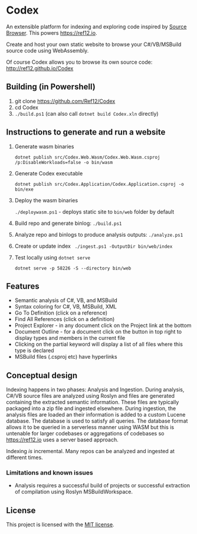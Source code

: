 # Codex

An extensible platform for indexing and exploring code inspired by [Source Browser](https://github.com/KirillOsenkov/SourceBrowser). This powers https://ref12.io.

Create and host your own static website to browse your C#/VB/MSBuild source code using WebAssembly.

Of course Codex allows you to browse its own source code:
http://ref12.github.io/Codex

## Building (in Powershell)
1. git clone https://github.com/Ref12/Codex
2. cd Codex
3. ```./build.ps1``` (can also call `dotnet build Codex.xln` directly)

## Instructions to generate and run a website

1. Generate wasm binaries

    ` dotnet publish src/Codex.Web.Wasm/Codex.Web.Wasm.csproj /p:DisableWorkloads=false -o bin/wasm `

2. Generate Codex executable

    ` dotnet publish src/Codex.Application/Codex.Application.csproj -o bin/exe `

3. Deploy the wasm binaries

    ` ./deploywasm.ps1 ` - deploys static site to `bin/web` folder by default

4. Build repo and generate binlog: ` ./build.ps1 `

5. Analyze repo and binlogs to produce analysis outputs: ` ./analyze.ps1 `

6. Create or update index ` ./ingest.ps1 -OutputDir bin/web/index`

7. Test locally using ` dotnet serve `

    `dotnet serve -p 58226 -S --directory bin/web`

## Features
* Semantic analysis of C#, VB, and MSBuild
* Syntax coloring for C#, VB, MSBuild, XML
* Go To Definition (click on a reference)
* Find All References (click on a definition)
* Project Explorer - in any document click on the Project link at the bottom
* Document Outline - for a document click on the button in top right to display types and members in the current file
* Clicking on the partial keyword will display a list of all files where this type is declared
* MSBuild files (.csproj etc) have hyperlinks

## Conceptual design

Indexing happens in two phases: Analysis and Ingestion. During analysis, C#/VB source files are analyzed using Roslyn and files are generated containing the extracted semantic information. These files are typically packaged into a zip file and ingested elsewhere. During ingestion, the analysis files are loaded an their information is added to a custom Lucene database. The database is used to satisfy all queries. The database format allows it to be queried in a serverless manner using WASM but this is untenable for larger codebases or aggregations of codebases so https://ref12.io uses a server based approach.

Indexing *is* incremental. Many repos can be analyzed and ingested at different times.

### Limitations and known issues
 * Analysis requires a successful build of projects or successful extraction of compilation using Roslyn MSBuildWorkspace.

## License

This project is licensed with the [MIT license](LICENSE).
